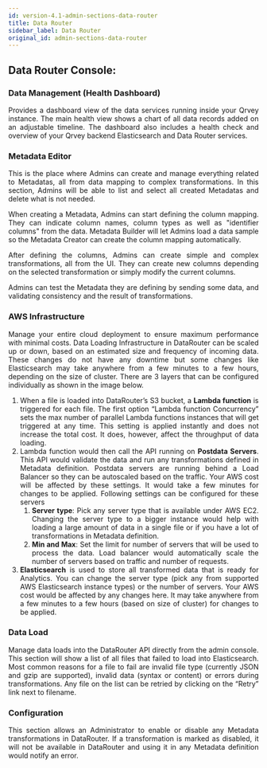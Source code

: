 ```yaml
---
id: version-4.1-admin-sections-data-router
title: Data Router
sidebar_label: Data Router
original_id: admin-sections-data-router
---
```


<div style="text-align: justify">

## Data Router Console: 

### Data Management (Health Dashboard)

Provides a dashboard view of the data services running inside your Qrvey instance. The main health view shows a chart of all data records added on an adjustable timeline. The dashboard also includes a health check and overview of your Qrvey backend Elasticsearch and Data Router services.

### Metadata Editor 

This is the place where Admins can create and manage everything related to Metadatas, all from data mapping to complex transformations. In this section, Admins will be able to list and select all created Metadatas and delete what is not needed.

When creating a Metadata, Admins can start defining the column mapping. They can indicate column names, column types as well as "identifier columns" from the data. Metadata Builder will let Admins load a data sample so the Metadata Creator can create the column mapping automatically.

After defining the columns, Admins can create simple and complex transformations, all from the UI. They can create new columns depending on the selected transformation or simply modify the current columns.

Admins can test the Metadata they are defining by sending some data, and validating consistency and the result of transformations.


### AWS Infrastructure

Manage your entire cloud deployment to ensure maximum performance with minimal costs. Data Loading Infrastructure in DataRouter can be scaled up or down, based on an estimated size and frequency of incoming data. These changes do not have any downtime but some changes like Elasticsearch may take anywhere from a few minutes to a few hours, depending on the size of cluster. There are 3 layers that can be configured individually as shown in the image below.

1. When a file is loaded into DataRouter’s S3 bucket, a **Lambda function** is triggered for each file. The first option “Lambda function Concurrency” sets the max number of parallel Lambda functions instances that will get triggered at any time. This setting is applied instantly and does not increase the total cost. It does, however, affect the throughput of data loading.
2. Lambda function would then call the API running on **Postdata Servers**. This API would validate the data and run any transformations defined in Metadata definition. Postdata servers are running behind a Load Balancer so they can be autoscaled based on the traffic. Your AWS cost will be affected by these settings. It would take a few minutes for changes to be applied. Following settings can be configured for these servers
    1. **Server type**: Pick any server type that is available under AWS EC2. Changing the server type to a bigger instance would help with loading a large amount of data in a single file or if you have a lot of transformations in Metadata definition.
    2. **Min and Max**: Set the limit for number of servers that will be used to process the data. Load balancer would automatically scale the number of servers based on traffic and number of requests.
3. **Elasticsearch** is used to store all transformed data that is ready for Analytics. You can change the server type (pick any from supported AWS Elasticsearch instance types) or the number of servers. Your AWS cost would be affected by any changes here. It may take anywhere from a few minutes to a few hours (based on size of cluster) for changes to be applied.

### Data Load

Manage data loads into the DataRouter API directly from the admin console. This section will show a list of all files that failed to load into Elasticsearch. Most common reasons for a file to fail are invalid file type (currently JSON and gzip are supported), invalid data (syntax or content) or errors during transformations. Any file on the list can be retried by clicking on the “Retry” link next to filename. 

### Configuration

This section allows an Administrator to enable or disable any Metadata transformations in DataRouter. If a transformation is marked as disabled, it will not be available in DataRouter and using it in any Metadata definition would notify an error.